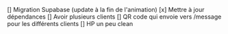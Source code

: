 [] Migration Supabase (update à la fin de l'animation)
[x] Mettre à jour dépendances 
[] Avoir plusieurs clients 
[] QR code qui envoie vers /message pour les différents clients 
[] HP un peu clean 